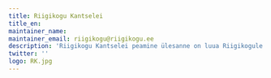 ```yaml
---
title: Riigikogu Kantselei
title_en:
maintainer_name: 
maintainer_email: riigikogu@riigikogu.ee
description: 'Riigikogu Kantselei peamine ülesanne on luua Riigikogule tema põhiseaduslike funktsioonide täitmiseks vajalikud tingimused.'
twitter: ''
logo: RK.jpg
---
```


